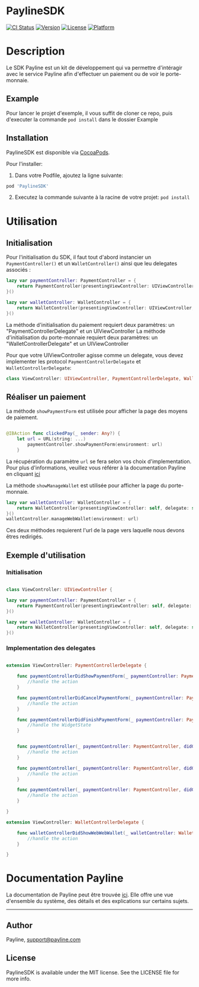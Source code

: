 # PaylineSDK

[![CI Status](https://img.shields.io/travis/therealmyluckyday/PaylineSDK.svg?style=flat)](https://travis-ci.org/therealmyluckyday/PaylineSDK)
[![Version](https://img.shields.io/cocoapods/v/PaylineSDK.svg?style=flat)](https://cocoapods.org/pods/PaylineSDK)
[![License](https://img.shields.io/cocoapods/l/PaylineSDK.svg?style=flat)](https://cocoapods.org/pods/PaylineSDK)
[![Platform](https://img.shields.io/cocoapods/p/PaylineSDK.svg?style=flat)](https://cocoapods.org/pods/PaylineSDK)

# Description

Le SDK Payline est un kit de développement qui va permettre d'intéragir avec le service Payline afin d'effectuer un paiement ou de voir le porte-monnaie.

## Example

Pour lancer le projet d'exemple, il vous suffit de cloner ce repo, puis d'executer la commande  `pod install` dans le dossier Example

## Installation

PaylineSDK est disponible via [CocoaPods](https://cocoapods.org).

Pour l'installer:

1. Dans votre Podfile, ajoutez la ligne suivante:
 
 ```ruby 
pod 'PaylineSDK'
 ```
 
 2. Executez la commande suivante à la racine de votre projet:
  `pod install` 

# Utilisation

## Initialisation

Pour l'initialisation du SDK, il faut tout d'abord instancier un  `PaymentController()` et un  `WalletController()` ainsi que leu delegates associés :

```swift
lazy var paymentController: PaymentController = {
    return PaymentController(presentingViewController: UIViewController, delegate: PaymentControllerDelegate)
}()

lazy var walletController: WalletController = {
    return WalletController(presentingViewController: UIViewController, delegate: WalletControllerDelegate)
}()
```
La méthode d'initialisation du paiement requiert deux paramètres: un "PaymentControllerDelegate" et un UIViewController
La méthode d'initialisation du porte-monnaie requiert deux paramètres: un "WalletControllerDelegate" et un UIViewController


Pour que votre UIViewController agisse comme un delegate, vous devez implementer les protocol `PaymentControllerDelegate` et `WalletControllerDelegate`:

```swift
class ViewController: UIViewController, PaymentControllerDelegate, WalletControllerDelegate
```

## Réaliser un paiement

La méthode `showPaymentForm` est utilisée pour afficher la page des moyens de paiement.

```swift

@IBAction func clickedPay(_ sender: Any?) {
    let url = URL(string: ...)
        paymentController.showPaymentForm(environment: url)
    }
```
La récupération du paramètre `url` se fera selon vos choix d'implementation. 
Pour plus d'informations, veuillez vous référer à la documentation Payline en cliquant [ici](https://support.payline.com/hc/fr/articles/360000844007-PW-Int%C3%A9gration-Widget)


La méthode `showManageWallet` est utilisée pour afficher la page du porte-monnaie.

```swift
lazy var walletController: WalletController = {
    return WalletController(presentingViewController: self, delegate: self)
}()
walletController.manageWebWallet(environment: url)
```
Ces deux méthodes requierent l'url de la page vers laquelle nous devons êtres redirigés.

## Exemple d'utilisation

### Initialisation

```swift

class ViewController: UIViewController {

lazy var paymentController: PaymentController = {
    return PaymentController(presentingViewController: self, delegate: self)
}()

lazy var walletController: WalletController = {
    return WalletController(presentingViewController: self, delegate: self)
}()

```

### Implementation des delegates
```swift

extension ViewController: PaymentControllerDelegate {

    func paymentControllerDidShowPaymentForm(_ paymentController: PaymentController) {
        //handle the action
    }

    func paymentControllerDidCancelPaymentForm(_ paymentController: PaymentController) {
        //handle the action
    }

    func paymentControllerDidFinishPaymentForm(_ paymentController: PaymentController, withState state: WidgetState) {
        //handle the WidgetState 
    }


    func paymentController(_ paymentController: PaymentController, didGetIsSandbox: Bool) {
        //handle the action
    }

    func paymentController(_ paymentController: PaymentController, didGetLanguage: String) {
        //handle the action
    }

    func paymentController(_ paymentController: PaymentController, didGetContextInfo: ContextInfoResult) {  
        //handle the action
    }

}

extension ViewController: WalletControllerDelegate {

    func walletControllerDidShowWebWebWallet(_ walletController: WalletController) {
        //handle the action
    }

}
```

# Documentation Payline

La documentation de Payline peut être trouvée [ici](https://support.payline.com/hc/fr/categories/200093147-Documentation). Elle offre une vue d'ensemble du système, des détails et des explications sur certains sujets.

---

## Author

Payline, support@payline.com

## License

PaylineSDK is available under the MIT license. See the LICENSE file for more info.




